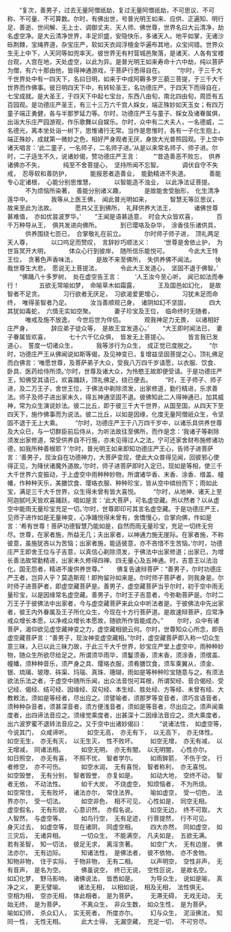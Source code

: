 <!-- { "loadSidebar": true } -->
　　“复次，善男子，过去无量阿僧祇劫，复过无量阿僧祇劫，不可思议、不可称、不可量、不可算数。尔时，有佛出世，号普光明王如来、应供、正遍知、明行足、善逝、世间解、无上士、调御丈夫、天人师、佛世尊，世界名曰大云清净，劫名虚空净。是大云清净世界，丰足炽盛，安隐快乐，多诸天人。地平如掌，无诸沙砾荆棘，宝绳界道，杂宝庄严，软如天衣阎浮檀金华遍布其地，众宝间错。世界众生无上中下，人天同等如兜率天。彼世界无有村营城邑聚落，是诸天、人各有宝楼台观，人宫在地，天处虚空，以此为异。是普光明王如来寿命十六中劫，纯以菩萨为僧，有六十那由他，皆得神通游戏，于菩萨行悉得自在。
　　“尔时，于三千大千世界处中有一四天下，名曰日明，如来于中成阿耨多罗三藐三菩提，于三千大千世界而作佛事。彼日明四天下中，有转轮圣王，名功德庄严，于四天下而得自在，七宝成就。是大圣王，于四天下中起七宝台，东西八由旬，南北四由旬，周匝有五百园观。是功德庄严圣王，有三十三万六千宫人婇女，端正殊妙如天玉女；有四万童子端正勇健，各与半那罗延力等。尔时，功德庄严王与童子、婇女及诸眷属俱，出诣大乐庄严园游观，作乐歌舞以自娱乐。尔时，众中有二大夫人，一名德威，二名德光，离本坐处诣一树下，思惟诸行无常。当作是思惟时，各有一子化生抱上，端正殊妙，成就第一微妙之色，相好严身观者无厌，身放大光普照园观。于上空中诸天唱言：‘此二童子，一名师子，二名师子进。’从是以来常名师子、师子进。尔时，二子适生不久，说诸妙偈，赞功德庄严王言：
　　“‘昔造善恶不败忘，　供养诸佛亦不失，
　　　纯至不舍菩提心，　坚持所闻不忘智。
　　　调伏自守不失戒，　忍辱软和善防护，
　　　能报恩者造善业，　能勤精进不失道。
　　　善能专心定诸根，　心能分别思惟慧，
　　　以智能造不浊业，　以此净法证菩提。
　　　不为烦恼所染著，　善能分别诸义趣，
　　　是故能舍受胎形，　化生清净莲华中。
　　　我等从上医王佛，　闻此普光明如来，
　　　智慧无等叵思议，　故来至此为法故。
　　　愿共父王到佛所，　礼拜供养大法王，
　　　诸佛世尊甚难值，　亦如优昙波罗华。’
　　“王闻是语甚适意，　时会大众皆欢喜，
　　　百千万种导从王，　俱共发进向佛所。
　　　到已璎珞及杂华，　涂香伎乐诸供具，
　　　供养围绕七匝已，　合掌敬礼在前立。
　　　尔时师子师子进，　顶礼两足天人尊，
　　　以口呜足而赞叹，　言辞妙巧顺法义：
　　‘世尊是舍依止护，　为世盲冥开大明，
　　　体众心行到彼岸，　随所信乐能悦可。
　　　今此大王恃王位，　贪著色声香味法，
　　　是故不来至佛所，　失供养佛不闻法。
　　　快哉世尊生大悲，　愿说无上菩提法，
　　　令此大王发道心，　坚固不退于佛智。’
　　“佛踊八十多罗树，　处在虚空告王言：
　　‘人王汝今至心听，　闻已如法而奉行！
　　　五欲无常喻如梦，　命喻草木如霜露，
　　　王及国邑如幻化，　是故智者不足贪。
　　　习行欲者无厌足，　习欲渴爱更增心，
　　　习犹未足而命终，　唯得圣智者乃足。
　　　汝当善顺观己身，　诸阴如幻不坚固，
　　　四大其犹如毒蛇，　六情无实如空聚。
　　　妻子珍宝及王位，　临命终时无随者，
　　　唯戒及施不放逸，　今世后世为伴侣。
　　　观我神足力无畏，　以诸相好庄严身，
　　　辞应弟子徒众等，　是故王宜发道心。’
　　“大王即时闻法已，　妻子眷属皆欢喜，
　　　七十六千亿众俱，　皆发无上菩提心。
　　　皆言我已发道心，　誓度一切诸众生，
　　　我等涉行为众生，　成正觉已度脱之。
　　“尔时，功德庄严王从佛闻说如斯等偈，及见神变已，复增益坚固菩提之心，顶礼佛足而白佛言：‘唯愿世尊，及菩萨弟子大众，受我八万四千岁请愿，以衣服、饮食、卧具、医药给侍所须。’尔时，世尊及诸大众，为怜愍王故即便受请。于是功德庄严王，知佛受其请已，欢喜踊跃，顶礼佛足，绕已便去。
　　“时，王子师子、师子进，及二万王子，舍世王位，于佛法中剃除须发，出家修道，勤行精进，乐求善法。师子及师子进出家未久，得五神通坚固不退。彼佛知此二人得神通已，加其威神，常为众生演说妙法。彼二比丘，即于彼三千大千世界，从国至国，从四天下至四天下，施作佛事而为说法。彼二比丘，以如是因缘，化度无量阿僧祇众生，令坚固不退于无上大乘。
　　“尔时，功德庄严王于八万四千岁中，以诸乐具供养世尊及大众已，与一切群臣前后侍从，为听法故往至佛所，而作是念：‘我诸子等剃除须发出家修道，常受供养自不行施，亦未见得过人之法，宁可还家舍财布施修诸功德，如我所种善根耶？’尔时，普光明王如来即知功德庄严王心，告师子进菩萨言：‘善男子，现汝自在功德神力，大菩萨变现，使此大众普得见闻，回彼邪心使得正见，为降伏诸魔外道故。’尔时，师子进菩萨即时入定已，现如是等相，使三千大千世界六变振动，于上虚空中雨种种妙物，所谓诸华香、末香、涂香、缯盖、幢幡，作种种天乐，美膳饮食、璎珞衣服、种种珍宝，皆从空中缤纷而下；雨如此宝，满足三千大千世界，众生得未曾有皆大喜悦。
　　“尔时，从地神、诸天上至阿迦腻吒天皆欢喜踊跃，唱如是言：‘此大菩萨，可名虚空藏。所以然者？以从虚空中能雨无量珍宝充足一切。’尔时，世尊即印可其言名虚空藏。于是功德庄严王，见师子进作如是无量神变，心净踊悦得未曾有，舍憍慢心，合掌向佛，作如是言：‘希有世尊！菩萨功德智慧乃能如是，自然而雨无量珍宝，充足一切终无穷尽。世尊，在家者施，所益无几；夫出家者，以神通力施无崖际。在家者施，不称彼意，虽施犹吝以为苦恼；出家者施，能适彼意，亦不吝惜不生苦恼。’尔时，功德庄严王即舍王位与子吉意，以真信心剃除须发，于佛法中出家修道；出家已，为增长善法故常勤精进，出家未久修得四禅、四无量心及五神通。时，吉意王以法治化，国无怨者，精进不废供养世尊。”
　　佛复告速辩菩萨：“善男子，尔时功德庄严王者，岂异人乎？莫造斯观！即拘留孙如来是。尔时师子菩萨者，则我身是。尔时师子进菩萨者，即虚空藏菩萨是。善男子，虚空藏菩萨当乎尔时，初于空中雨无量珍宝，以是因缘常名虚空藏。善男子，尔时王子吉意者，今弥勒菩萨是。尔时二万王子于彼佛法中出家者，今与虚空藏菩萨来此众中听法者是。于彼佛法中先出家者，彼王内外眷属及王子所化众生，今现在十方行菩萨道。是故速辩菩萨，应常净戒众增长本愿，以净戒众增长本愿故，随欲所作皆能成办。”
　　尔时，众中有诸菩萨，渴仰欲见虚空藏神变之力，虚空藏相貌云何。尔时，世尊知众心所念，即告虚空藏菩萨言：“善男子，现汝神变虚空藏相。”尔时，虚空藏菩萨即入称一切众生意三昧，入已以此三昧力故，于此三千大千世界，妙宝庄严堂上虚空中，雨种种妙物，随众生所欲尽给足之。所谓须华雨华，须鬘须香，须末香，须涂香，须缯盖、幢幡，须种种音乐，须严身之具、璎珞衣服，须肴膳饮食，须车乘翼从，须金、银、琉璃、玻瓈、砗渠、玛瑙、真珠、珊瑚，雨如是等种种珍宝随意与之。有须法欲法乐法之者，于虚空中随所乐闻，出众法音悦可耳根，所谓契经、音合偈经、受记经、偈经、结可经、因缘经、双句经、本生经、胜处经、方等经、未曾有经、大教敕法，须如是等经者，尽出应之。须譬喻者，须那罗等变音者，须巧言语音者，须种种杂音者，须甚深音者，须方便浅音者，须如是等音者，尽出应之。须声闻乘度者，出四谛法音应之。须缘觉乘度者，出甚深十二因缘法音应之。须大乘度者，出六波罗蜜不退转法音应之。又于空中出诸妙偈曰：
　　“说诸法性，　如虚空等，　今说其门，　众咸谛听。　
　　如空无高，　亦无有下，　以无高下，　亦无体性。　
　　如空无生，　亦无有灭，　以无生灭，　性不败坏。
　　如空无增，　亦无有减，　以无增减，　同诸法相。　
　　如空无明，　亦无有闇，　以无明闇，　心性亦尔。　
　　如日照空，　亦无有喜，　不照不忧，　智者学尔。
　　如雨鉾箭，　不伤于空，　行者修空，　亦不可伤。　
　　如空水润，　无有喜悦，　智者称利，　亦无喜悦。　
　　如空毁誉，　无有分别，　智者毁誉，　亦复如是。
　　如动大地，　空终不动，　智者无依，　不动法性。　
　　如干大炭，　不烧虚空，　知烦恼者，　不为所烧。　
　　如空常住，　无有败坏，　诸法亦尔，　常住法界。
　　喻如虚空，　受一切色，　法界亦尔，　受一切法。　
　　如空非色，　相不可见，　心性如是，　同空无相。　
　　虚空假名，　无有形貌，　心意识然，　亦假名说。
　　如空无边，　终不可取，　大人智然，　与虚空等。　
　　如鸟行空，　无有足迹，　行菩提然，　行不可见。　
　　身灭过去，　如虚空等，　现在诸阴，　同虚空相。
　　四大亦然，　同如虚空，　如三灾后，　无诸异相。　
　　一切众生，　不能满空，　凡夫如是，　五欲无满。　
　　若有圣智，　知一切法，　彼足无求，　离淫贪著。
　　如空广大，　无有边崖，　佛法亦尔，　无有边际。　
　　知诸法性，　是佛法者，　彼不依物，　亦不舍物。　
　　知物非物，　住于实际，　于物非物，　无有二相。
　　以声明空，　空性非声，　无有音声，　是名为空。　
　　佛虽说空，　终已无说，　空性叵说，　是故名空。　
　　如幻化梦，　野马影响，　诸佛说法，　皆悉如是。
　　为导众生，　说如是喻，　真净之义，　更无譬喻。
　　诸法无相，　以相如说，　相及无相，　法性俱无。　
　　空相为相，　空亦无相，　体此相者，　是为菩萨。
　　无滞无碍，　无戏无动，　无始无终，　是为菩萨。　
　　不离众生，　非众生数，　如众生性，　是为菩萨。　
　　喻如幻师，　杀众幻人，　实无死者，　所度亦尔。
　　幻与众生，　泥洹佛法，　知同一性，　无性无相。　
　　此大士得，　无漏空藏，　充足一切，　不可穷尽。　
